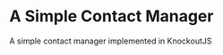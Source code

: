 A Simple Contact Manager
========================

A simple contact manager implemented in KnockoutJS
